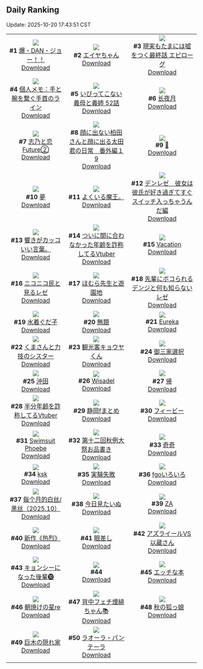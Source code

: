 ## Daily Ranking
Update: 2025-10-20 17:43:51 CST

|      |      |      |
| :----: | :----: | :----: |
| ![](https://i.pixiv.re/c/240x480/img-master/img/2025/10/19/00/00/24/136434621_p0_master1200.jpg)<br>**#1** [爆・DAN・ジョー！！](https://www.pixiv.net/artworks/136434621)<br>[Download](https://i.pixiv.re/img-original/img/2025/10/19/00/00/24/136434621_p0.png) | ![](https://i.pixiv.re/c/240x480/img-master/img/2025/10/18/18/00/25/136419236_p0_master1200.jpg)<br>**#2** [エイヤちゃん](https://www.pixiv.net/artworks/136419236)<br>[Download](https://i.pixiv.re/img-original/img/2025/10/18/18/00/25/136419236_p0.jpg) | ![](https://i.pixiv.re/c/240x480/img-master/img/2025/10/19/19/00/17/136464586_p0_master1200.jpg)<br>**#3** [現実もたまには嘘をつく最終話 エピローグ](https://www.pixiv.net/artworks/136464586)<br>[Download](https://i.pixiv.re/img-original/img/2025/10/19/19/00/17/136464586_p0.jpg) |
| ![](https://i.pixiv.re/c/240x480/img-master/img/2025/10/18/06/00/11/136401920_p0_master1200.jpg)<br>**#4** [個人メモ：手と腕を繋ぐ手首のライン](https://www.pixiv.net/artworks/136401920)<br>[Download](https://i.pixiv.re/img-original/img/2025/10/18/06/00/11/136401920_p0.jpg) | ![](https://i.pixiv.re/c/240x480/img-master/img/2025/10/18/00/26/53/136394830_p0_master1200.jpg)<br>**#5** [いびってこない義母と義姉 52話](https://www.pixiv.net/artworks/136394830)<br>[Download](https://i.pixiv.re/img-original/img/2025/10/18/00/26/53/136394830_p0.jpg) | ![](https://i.pixiv.re/c/240x480/img-master/img/2025/10/18/02/21/56/136398401_p0_master1200.jpg)<br>**#6** [长夜月](https://www.pixiv.net/artworks/136398401)<br>[Download](https://i.pixiv.re/img-original/img/2025/10/18/02/21/56/136398401_p0.jpg) |
| ![](https://i.pixiv.re/c/240x480/img-master/img/2025/10/19/00/07/46/136435271_p0_master1200.jpg)<br>**#7** [志乃と恋Future②](https://www.pixiv.net/artworks/136435271)<br>[Download](https://i.pixiv.re/img-original/img/2025/10/19/00/07/46/136435271_p0.jpg) | ![](https://i.pixiv.re/c/240x480/img-master/img/2025/10/18/14/19/59/136412865_p0_master1200.jpg)<br>**#8** [顔に出ない柏田さんと顔に出る太田君の日常　番外編１9](https://www.pixiv.net/artworks/136412865)<br>[Download](https://i.pixiv.re/img-original/img/2025/10/18/14/19/59/136412865_p0.jpg) | ![](https://i.pixiv.re/c/240x480/img-master/img/2025/10/18/00/00/04/136393093_p0_master1200.jpg)<br>**#9** [🌸](https://www.pixiv.net/artworks/136393093)<br>[Download](https://i.pixiv.re/img-original/img/2025/10/18/00/00/04/136393093_p0.png) |
| ![](https://i.pixiv.re/c/240x480/img-master/img/2025/10/18/17/32/15/136418282_p0_master1200.jpg)<br>**#10** [夢](https://www.pixiv.net/artworks/136418282)<br>[Download](https://i.pixiv.re/img-original/img/2025/10/18/17/32/15/136418282_p0.png) | ![](https://i.pixiv.re/c/240x480/img-master/img/2025/10/18/00/34/33/136395215_p0_master1200.jpg)<br>**#11** [よくいる魔王。](https://www.pixiv.net/artworks/136395215)<br>[Download](https://i.pixiv.re/img-original/img/2025/10/18/00/34/33/136395215_p0.jpg) | ![](https://i.pixiv.re/c/240x480/img-master/img/2025/10/18/16/20/14/136416085_p0_master1200.jpg)<br>**#12** [デンレゼ　彼女は彼氏が好き過ぎてすぐスイッチ入っちゃうんだ編](https://www.pixiv.net/artworks/136416085)<br>[Download](https://i.pixiv.re/img-original/img/2025/10/18/16/20/14/136416085_p0.jpg) |
| ![](https://i.pixiv.re/c/240x480/img-master/img/2025/10/18/12/33/07/136410321_p0_master1200.jpg)<br>**#13** [響きがカッコいい言葉。](https://www.pixiv.net/artworks/136410321)<br>[Download](https://i.pixiv.re/img-original/img/2025/10/18/12/33/07/136410321_p0.jpg) | ![](https://i.pixiv.re/c/240x480/img-master/img/2025/10/19/00/10/38/136435405_p0_master1200.jpg)<br>**#14** [ついに間に合わなかった年齢を詐称してるVtuber](https://www.pixiv.net/artworks/136435405)<br>[Download](https://i.pixiv.re/img-original/img/2025/10/19/00/10/38/136435405_p0.png) | ![](https://i.pixiv.re/c/240x480/img-master/img/2025/10/19/01/08/21/136437877_p0_master1200.jpg)<br>**#15** [Vacation](https://www.pixiv.net/artworks/136437877)<br>[Download](https://i.pixiv.re/img-original/img/2025/10/19/01/08/21/136437877_p0.png) |
| ![](https://i.pixiv.re/c/240x480/img-master/img/2025/10/18/00/00/15/136393142_p0_master1200.jpg)<br>**#16** [ニコニコ民と見るレゼ](https://www.pixiv.net/artworks/136393142)<br>[Download](https://i.pixiv.re/img-original/img/2025/10/18/00/00/15/136393142_p0.jpg) | ![](https://i.pixiv.re/c/240x480/img-master/img/2025/10/18/21/19/52/136427297_p0_master1200.jpg)<br>**#17** [ほむら先生と遊園地](https://www.pixiv.net/artworks/136427297)<br>[Download](https://i.pixiv.re/img-original/img/2025/10/18/21/19/52/136427297_p0.png) | ![](https://i.pixiv.re/c/240x480/img-master/img/2025/10/18/00/26/56/136394833_p0_master1200.jpg)<br>**#18** [先輩にボコられるデンジと何も知らないレゼ](https://www.pixiv.net/artworks/136394833)<br>[Download](https://i.pixiv.re/img-original/img/2025/10/18/00/26/56/136394833_p0.png) |
| ![](https://i.pixiv.re/c/240x480/img-master/img/2025/10/18/18/47/54/136420890_p0_master1200.jpg)<br>**#19** [水着ぐだ子](https://www.pixiv.net/artworks/136420890)<br>[Download](https://i.pixiv.re/img-original/img/2025/10/18/18/47/54/136420890_p0.jpg) | ![](https://i.pixiv.re/c/240x480/img-master/img/2025/10/19/21/27/50/136471232_p0_master1200.jpg)<br>**#20** [無題](https://www.pixiv.net/artworks/136471232)<br>[Download](https://i.pixiv.re/img-original/img/2025/10/19/21/27/50/136471232_p0.jpg) | ![](https://i.pixiv.re/c/240x480/img-master/img/2025/10/18/12/09/32/136409747_p0_master1200.jpg)<br>**#21** [Eureka](https://www.pixiv.net/artworks/136409747)<br>[Download](https://i.pixiv.re/img-original/img/2025/10/18/12/09/32/136409747_p0.jpg) |
| ![](https://i.pixiv.re/c/240x480/img-master/img/2025/10/19/18/20/36/136463073_p0_master1200.jpg)<br>**#22** [くまさんと力技のシスター](https://www.pixiv.net/artworks/136463073)<br>[Download](https://i.pixiv.re/img-original/img/2025/10/19/18/20/36/136463073_p0.jpg) | ![](https://i.pixiv.re/c/240x480/img-master/img/2025/10/18/01/15/59/136396622_p0_master1200.jpg)<br>**#23** [観光客キョウヤくん](https://www.pixiv.net/artworks/136396622)<br>[Download](https://i.pixiv.re/img-original/img/2025/10/18/01/15/59/136396622_p0.png) | ![](https://i.pixiv.re/c/240x480/img-master/img/2025/10/19/21/33/59/136471568_p0_master1200.jpg)<br>**#24** [御三家選択](https://www.pixiv.net/artworks/136471568)<br>[Download](https://i.pixiv.re/img-original/img/2025/10/19/21/33/59/136471568_p0.png) |
| ![](https://i.pixiv.re/c/240x480/img-master/img/2025/10/18/18/51/29/136421001_p0_master1200.jpg)<br>**#25** [沖田](https://www.pixiv.net/artworks/136421001)<br>[Download](https://i.pixiv.re/img-original/img/2025/10/18/18/51/29/136421001_p0.png) | ![](https://i.pixiv.re/c/240x480/img-master/img/2025/10/18/00/01/49/136393476_p0_master1200.jpg)<br>**#26** [Wisadel](https://www.pixiv.net/artworks/136393476)<br>[Download](https://i.pixiv.re/img-original/img/2025/10/18/00/01/49/136393476_p0.jpg) | ![](https://i.pixiv.re/c/240x480/img-master/img/2025/10/18/20/05/54/136423895_p0_master1200.jpg)<br>**#27** [帰](https://www.pixiv.net/artworks/136423895)<br>[Download](https://i.pixiv.re/img-original/img/2025/10/18/20/05/54/136423895_p0.png) |
| ![](https://i.pixiv.re/c/240x480/img-master/img/2025/10/19/21/16/20/136470724_p0_master1200.jpg)<br>**#28** [半分年齢を詐称してるVtuber](https://www.pixiv.net/artworks/136470724)<br>[Download](https://i.pixiv.re/img-original/img/2025/10/19/21/16/20/136470724_p0.png) | ![](https://i.pixiv.re/c/240x480/img-master/img/2025/10/18/00/04/55/136393776_p0_master1200.jpg)<br>**#29** [静岡fまとめ](https://www.pixiv.net/artworks/136393776)<br>[Download](https://i.pixiv.re/img-original/img/2025/10/18/00/04/55/136393776_p0.jpg) | ![](https://i.pixiv.re/c/240x480/img-master/img/2025/10/18/00/00/20/136393161_p0_master1200.jpg)<br>**#30** [フィービー](https://www.pixiv.net/artworks/136393161)<br>[Download](https://i.pixiv.re/img-original/img/2025/10/18/00/00/20/136393161_p0.jpg) |
| ![](https://i.pixiv.re/c/240x480/img-master/img/2025/10/18/02/31/52/136398619_p0_master1200.jpg)<br>**#31** [Swimsuit Phoebe](https://www.pixiv.net/artworks/136398619)<br>[Download](https://i.pixiv.re/img-original/img/2025/10/18/02/31/52/136398619_p0.png) | ![](https://i.pixiv.re/c/240x480/img-master/img/2025/10/18/22/24/42/136430297_p0_master1200.jpg)<br>**#32** [第十二回秋例大祭お品書き](https://www.pixiv.net/artworks/136430297)<br>[Download](https://i.pixiv.re/img-original/img/2025/10/18/22/24/42/136430297_p0.jpg) | ![](https://i.pixiv.re/c/240x480/img-master/img/2025/10/19/14/09/39/136454928_p0_master1200.jpg)<br>**#33** [奇奇](https://www.pixiv.net/artworks/136454928)<br>[Download](https://i.pixiv.re/img-original/img/2025/10/19/14/09/39/136454928_p0.jpg) |
| ![](https://i.pixiv.re/c/240x480/img-master/img/2025/10/18/00/17/50/136394480_p0_master1200.jpg)<br>**#34** [ksk](https://www.pixiv.net/artworks/136394480)<br>[Download](https://i.pixiv.re/img-original/img/2025/10/18/00/17/50/136394480_p0.png) | ![](https://i.pixiv.re/c/240x480/img-master/img/2025/10/18/12/55/04/136410837_p0_master1200.jpg)<br>**#35** [実験失敗](https://www.pixiv.net/artworks/136410837)<br>[Download](https://i.pixiv.re/img-original/img/2025/10/18/12/55/04/136410837_p0.jpg) | ![](https://i.pixiv.re/c/240x480/img-master/img/2025/10/19/02/21/22/136439922_p0_master1200.jpg)<br>**#36** [fgoいろいろ](https://www.pixiv.net/artworks/136439922)<br>[Download](https://i.pixiv.re/img-original/img/2025/10/19/02/21/22/136439922_p0.png) |
| ![](https://i.pixiv.re/c/240x480/img-master/img/2025/10/18/20/36/36/136425213_p0_master1200.jpg)<br>**#37** [每个月的白丝/黑丝（2025.10）](https://www.pixiv.net/artworks/136425213)<br>[Download](https://i.pixiv.re/img-original/img/2025/10/18/20/36/36/136425213_p0.jpg) | ![](https://i.pixiv.re/c/240x480/img-master/img/2025/10/19/18/29/19/136463359_p0_master1200.jpg)<br>**#38** [今日見たいぬ](https://www.pixiv.net/artworks/136463359)<br>[Download](https://i.pixiv.re/img-original/img/2025/10/19/18/29/19/136463359_p0.jpg) | ![](https://i.pixiv.re/c/240x480/img-master/img/2025/10/19/00/00/03/136434482_p0_master1200.jpg)<br>**#39** [ZA](https://www.pixiv.net/artworks/136434482)<br>[Download](https://i.pixiv.re/img-original/img/2025/10/19/00/00/03/136434482_p0.png) |
| ![](https://i.pixiv.re/c/240x480/img-master/img/2025/10/19/01/19/28/136438244_p0_master1200.jpg)<br>**#40** [新作《热烈》](https://www.pixiv.net/artworks/136438244)<br>[Download](https://i.pixiv.re/img-original/img/2025/10/19/01/19/28/136438244_p0.jpg) | ![](https://i.pixiv.re/c/240x480/img-master/img/2025/10/18/19/53/52/136423193_p0_master1200.jpg)<br>**#41** [眼差し](https://www.pixiv.net/artworks/136423193)<br>[Download](https://i.pixiv.re/img-original/img/2025/10/18/19/53/52/136423193_p0.jpg) | ![](https://i.pixiv.re/c/240x480/img-master/img/2025/10/18/13/38/16/136411868_p0_master1200.jpg)<br>**#42** [アズライールVS以蔵さん](https://www.pixiv.net/artworks/136411868)<br>[Download](https://i.pixiv.re/img-original/img/2025/10/18/13/38/16/136411868_p0.jpg) |
| ![](https://i.pixiv.re/c/240x480/img-master/img/2025/10/18/00/05/33/136393832_p0_master1200.jpg)<br>**#43** [キョンシーになった後輩❿](https://www.pixiv.net/artworks/136393832)<br>[Download](https://i.pixiv.re/img-original/img/2025/10/18/00/05/33/136393832_p0.jpg) | ![](https://s.pximg.net/common/images/limit_unviewable_s.png)<br>**#44** [](https://www.pixiv.net/artworks/136418302)<br>[Download](https://s.pximg.net/common/images/limit_unviewable_s.png) | ![](https://i.pixiv.re/c/240x480/img-master/img/2025/10/19/00/14/38/136435586_p0_master1200.jpg)<br>**#45** [エッチな本](https://www.pixiv.net/artworks/136435586)<br>[Download](https://i.pixiv.re/img-original/img/2025/10/19/00/14/38/136435586_p0.jpg) |
| ![](https://i.pixiv.re/c/240x480/img-master/img/2025/10/18/21/33/21/136427917_p0_master1200.jpg)<br>**#46** [朝焼けの星re](https://www.pixiv.net/artworks/136427917)<br>[Download](https://i.pixiv.re/img-original/img/2025/10/18/21/33/21/136427917_p0.png) | ![](https://i.pixiv.re/c/240x480/img-master/img/2025/10/18/22/47/30/136431261_p0_master1200.jpg)<br>**#47** [背中フェチ煙緋ちゃん📚](https://www.pixiv.net/artworks/136431261)<br>[Download](https://i.pixiv.re/img-original/img/2025/10/18/22/47/30/136431261_p0.png) | ![](https://i.pixiv.re/c/240x480/img-master/img/2025/10/18/09/05/26/136405263_p0_master1200.jpg)<br>**#48** [秋の狐っ娘](https://www.pixiv.net/artworks/136405263)<br>[Download](https://i.pixiv.re/img-original/img/2025/10/18/09/05/26/136405263_p0.jpg) |
| ![](https://i.pixiv.re/c/240x480/img-master/img/2025/10/19/00/16/18/136435666_p0_master1200.jpg)<br>**#49** [巨木の隠れ家](https://www.pixiv.net/artworks/136435666)<br>[Download](https://i.pixiv.re/img-original/img/2025/10/19/00/16/18/136435666_p0.jpg) | ![](https://i.pixiv.re/c/240x480/img-master/img/2025/10/18/04/16/31/136400480_p0_master1200.jpg)<br>**#50** [ラオーラ・パンテーラ](https://www.pixiv.net/artworks/136400480)<br>[Download](https://i.pixiv.re/img-original/img/2025/10/18/04/16/31/136400480_p0.png) |
|      |
